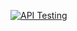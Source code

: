 [![API Testing](https://img.shields.io/badge/API%20Test-RapidAPI-blue.svg)](https://rapidapi.com/package/AmazonS3?utm_source=AmazonS3Github&utm_medium=button&utm_content=Vender_GitHub)
